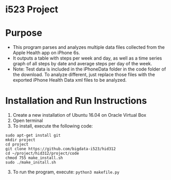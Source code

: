# i523 Project

# Purpose

* This program parses and analyzes multiple data files collected from the Apple Health app on iPhone 6s.
* It outputs a table with steps per week and day, as well as a time series graph of all steps by date and average steps per day of the week.
* Note: Test data is included in the iPhoneData folder in the code folder of the download. To analyze different, just replace those files with the exported iPhone Health Data xml files to be analyzed.

# Installation and Run Instructions

1. Create a new installation of Ubuntu 16.04 on Oracle Virtual Box
2. Open terminal
3. To install, execute the following code:
  ~~~~
  sudo apt-get install git
  mkdir project
  cd project
  git clone https://github.com/bigdata-i523/hid312
  cd ~/project/hid312/project/code
  chmod 755 make_install.sh
  sudo ./make_install.sh
  ~~~~
3. To run the program, execute: `python3 makefile.py`

 
